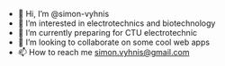 - 👋 Hi, I’m @simon-vyhnis
- 👀 I’m interested in electrotechnics and biotechnology
- 🌱 I’m currently preparing for CTU electrotechnic
- 💞️ I’m looking to collaborate on some cool web apps
- 📫 How to reach me simon.vyhnis@gmail.com

<!---
simon-vyhnis/simon-vyhnis is a ✨ special ✨ repository because its `README.md` (this file) appears on your GitHub profile.
You can click the Preview link to take a look at your changes.
--->

